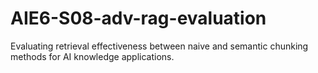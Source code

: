 # AIE6-S08-adv-rag-evaluation
Evaluating retrieval effectiveness between naive and semantic chunking methods for AI knowledge applications.
